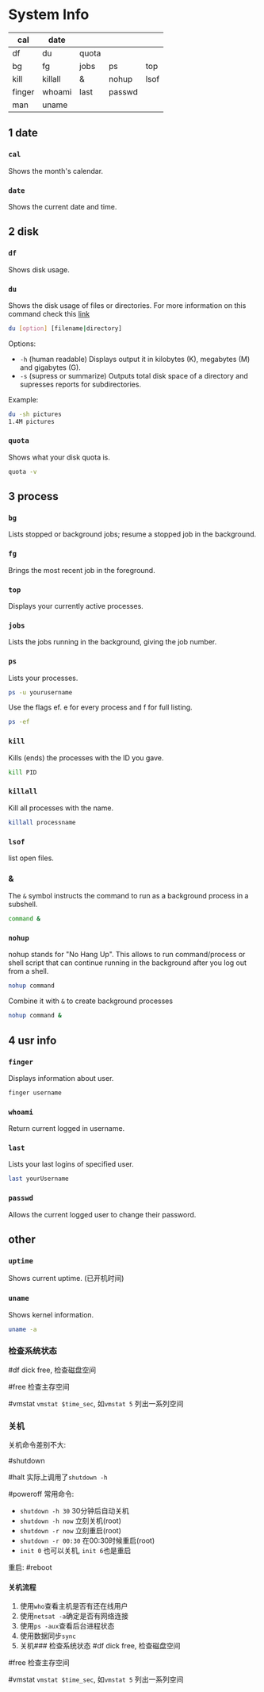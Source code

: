 # System Info

| cal    | date   |       |        |     |
| ------ | ------ | ----- | ------ | --- |
| df     | du     | quota |        |     |
| bg     | fg     | jobs  | ps     | top |
| kill | killall| & | nohup | lsof |
| finger | whoami | last  | passwd |     |
| man    | uname       |       |        |     |

## 1 date

### `cal`

Shows the month's calendar.

### `date`

Shows the current date and time.

## 2 disk

### `df`

Shows disk usage.

### `du`

Shows the disk usage of files or directories. For more information on this command check this [link](http://www.linfo.org/du.html)

```bash
du [option] [filename|directory]
```

Options:

- `-h` (human readable) Displays output it in kilobytes (K), megabytes (M) and gigabytes (G).
- `-s` (supress or summarize) Outputs total disk space of a directory and supresses reports for subdirectories. 

Example:

```bash
du -sh pictures
1.4M pictures
```

### `quota`

Shows what your disk quota is.  

```bash
quota -v
```

## 3 process

### `bg`

Lists stopped or background jobs; resume a stopped job in the background.

### `fg`

Brings the most recent job in the foreground.

### `top`

Displays your currently active processes.

### `jobs`

Lists the jobs running in the background, giving the job number.

### `ps`

Lists your processes.  

```bash
ps -u yourusername
```

Use the flags ef. e for every process and f for full listing. 

```bash
ps -ef
```

###  `kill`

Kills (ends) the processes with the ID you gave.  

```bash
kill PID
```

### `killall`

Kill all processes with the name.  

```bash
killall processname
```

### `lsof`

list open files.

### &

The `&` symbol instructs the command to run as a background process in a subshell.

```bash
command &
```

### `nohup`

nohup stands for "No Hang Up". This allows to run command/process or shell script that can continue running in the background after you log out from a shell.

```bash
nohup command
```

Combine it with `&` to create background processes 

```bash
nohup command &
```

## 4 usr info

### `finger`

Displays information about user.  

```bash
finger username
```

### `whoami`

Return current logged in username.

### `last`

Lists your last logins of specified user.  

```bash
last yourUsername
```

### `passwd`

Allows the current logged user to change their password.

## other

### `uptime`

Shows current uptime. (已开机时间)

### `uname`

Shows kernel information.  

```bash
uname -a
```

### 检查系统状态
#df
dick free, 检查磁盘空间

#free 
检查主存空间

#vmstat
`vmstat $time_sec`, 如`vmstat 5`
列出一系列空间

### 关机

关机命令差别不大:

#shutdown

#halt 实际上调用了`shutdown -h`

#poweroff
常用命令:
- `shutdown -h 30` 30分钟后自动关机
- `shutdown -h now` 立刻关机(root)
- `shutdown -r now` 立刻重启(root)
- `shutdown -r 00:30` 在00:30时候重启(root)
- `init 0` 也可以关机, `init 6`也是重启

重启:
#reboot

#### 关机流程
1. 使用`who`查看主机是否有还在线用户
2. 使用`netsat -a`确定是否有网络连接
3. 使用`ps -aux`查看后台进程状态
1. 使用数据同步`sync`
2. 关机### 检查系统状态
#df
dick free, 检查磁盘空间

#free 
检查主存空间

#vmstat
`vmstat $time_sec`, 如`vmstat 5`
列出一系列空间
